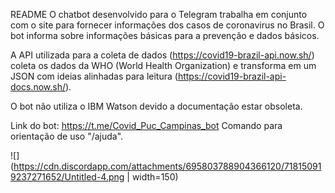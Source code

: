 README
O chatbot desenvolvido para o Telegram trabalha em conjunto com o site para fornecer informações dos casos de coronavirus no Brasil. O bot informa sobre informações básicas para a prevenção e dados básicos.

A API utilizada para a coleta de dados (https://covid19-brazil-api.now.sh/) coleta os dados da WHO (World Health Organization) e transforma em um JSON com ideias alinhadas para leitura (https://covid19-brazil-api-docs.now.sh/).

O bot não utiliza o IBM Watson devido a documentação estar obsoleta.

Link do bot: https://t.me/Covid_Puc_Campinas_bot
Comando para orientação de uso "/ajuda".

![](https://cdn.discordapp.com/attachments/695803788904366120/718150919237271652/Untitled-4.png | width=150)
